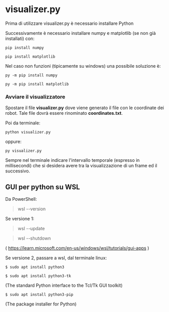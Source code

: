 # visualizer.py

Prima di utilizzare visualizer.py è necessario installare Python

Successivamente è necessario installare numpy e matplotlib (se non già installati) con:

`pip install numpy`

`pip install matplotlib`

Nel caso non funzioni (tipicamente su windows) una possibile soluzione è:

`py -m pip install numpy`

`py -m pip install matplotlib`

### Avviare il visualizzatore

Spostare il file **visualizer.py** dove viene generato il file con le coordinate dei robot. Tale file dovrà essere rinominato **coordinates.txt**.

Poi da terminale:

`python visualizer.py`

oppure:

`py visualizer.py`

Sempre nel terminale indicare l'intervallo temporale (espresso in millisecondi) che si desidera avere tra la visualizzazione di un frame ed il successivo.

## GUI per python su WSL

Da PowerShell:

> wsl --version

Se versione 1:

> wsl --update

> wsl --shutdown

( <https://learn.microsoft.com/en-us/windows/wsl/tutorials/gui-apps> )

Se versione 2, passare a wsl, dal terminale linux:

`$ sudo apt install python3`

`$ sudo apt install python3-tk`

(The standard Python interface to the Tcl/Tk GUI toolkit)

`$ sudo apt install python3-pip`

(The package installer for Python)
